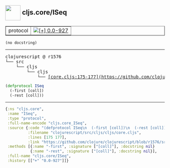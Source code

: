 ## <img width="48px" valign="middle" src="http://i.imgur.com/Hi20huC.png"> cljs.core/ISeq

 <table border="1">
<tr>
<td>protocol</td>
<td><a href="https://github.com/cljsinfo/api-refs/tree/0.0-927"><img valign="middle" alt="[+] 0.0-927" src="https://img.shields.io/badge/+-0.0--927-lightgrey.svg"></a> </td>
</tr>
</table>

 <samp>
</samp>

```
(no docstring)
```

---

 <pre>
clojurescript @ r1576
└── src
    └── cljs
        └── cljs
            └── <ins>[core.cljs:175-177](https://github.com/clojure/clojurescript/blob/r1576/src/cljs/cljs/core.cljs#L175-L177)</ins>
</pre>

```clj
(defprotocol ISeq
  (-first [coll])
  (-rest [coll]))
```


---

```clj
{:ns "cljs.core",
 :name "ISeq",
 :type "protocol",
 :full-name-encode "cljs.core_ISeq",
 :source {:code "(defprotocol ISeq\n  (-first [coll])\n  (-rest [coll]))",
          :filename "clojurescript/src/cljs/cljs/core.cljs",
          :lines [175 177],
          :link "https://github.com/clojure/clojurescript/blob/r1576/src/cljs/cljs/core.cljs#L175-L177"},
 :methods [{:name "-first", :signature ["[coll]"], :docstring nil}
           {:name "-rest", :signature ["[coll]"], :docstring nil}],
 :full-name "cljs.core/ISeq",
 :history [["+" "0.0-927"]]}

```
